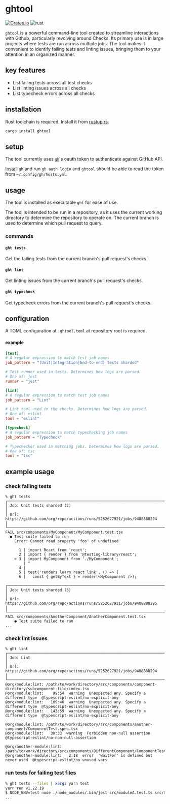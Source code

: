 # ghtool

[![Crates.io][crates-badge]][crates-url]
![rust][build-badge]

`ghtool` is a powerful command-line tool created to streamline interactions
with Github, particularly revolving around Checks. Its primary use is in large
projects where tests are run across multiple jobs. The tool makes it convenient
to identify failing tests and linting issues, bringing them to your attention
in an organized manner.

## key features

- List failing tests across all test checks
- List linting issues across all checks
- List typecheck errors across all checks

## installation

Rust toolchain is required. Install it from [rustup.rs](https://rustup.rs/).

```sh
cargo install ghtool
```

## setup

The tool currently uses [`gh`](https://github.com/cli/cli)'s oauth token to
authenticate against GitHub API.

[Install](https://github.com/cli/cli#installation) `gh` and run `gh auth login`
and `ghtool` should be able to read the token from `~/.config/gh/hosts.yml`.

## usage

The tool is installed as executable `ght` for ease of use.

The tool is intended to be run in a repository, as it uses the current working
directory to determine the repository to operate on. The current branch is used
to determine which pull request to query.

### commands

#### `ght tests`

Get the failing tests from the current branch's pull request's checks.

#### `ght lint`

Get linting issues from the current branch's pull request's checks.

#### `ght typecheck`

Get typecheck errors from the current branch's pull request's checks.

## configuration

A TOML configuration at `.ghtool.toml` at repository root is required.

#### example

```toml
[test]
# A regular expression to match test job names
job_pattern = "(Unit|Integration|End-to-end) tests sharded"

# Test runner used in tests. Determines how logs are parsed.
# One of: jest
runner = "jest"

[lint]
# A regular expression to match test job names
job_pattern = "Lint"

# Lint tool used in the checks. Determines how logs are parsed.
# One of: eslint
tool = "eslint"

[typecheck]
# A regular expression to match typechecking job names
job_pattern = "Typecheck"

# Typechecker used in matching jobs. Determines how logs are parsed.
# One of: tsc
tool = "tsc"
```

## example usage

### check failing tests

```
% ght tests
┌─────────────────────────────────────────────────────────────────────────────┐
│ Job: Unit tests sharded (2)                                                 │
│ Url: https://github.com/org/repo/actions/runs/5252627921/jobs/9488888294    │
└─────────────────────────────────────────────────────────────────────────────┘
FAIL src/components/MyComponent/MyComponent.test.tsx
  ● Test suite failed to run
    Error: Cannot read property 'foo' of undefined

      1 | import React from 'react';
      2 | import { render } from '@testing-library/react';
    > 3 | import MyComponent from './MyComponent';
        | ^
      4 |
      5 | test('renders learn react link', () => {
      6 |   const { getByText } = render(<MyComponent />);

┌─────────────────────────────────────────────────────────────────────────────┐
│ Job: Unit tests sharded (3)                                                 │
│ Url: https://github.com/org/repo/actions/runs/5252627921/jobs/9488888295    │
└─────────────────────────────────────────────────────────────────────────────┘
FAIL src/components/AnotherComponent/AnotherComponent.test.tsx
    ● Test suite failed to run
...
```

### check lint issues

```
% ght lint
┌─────────────────────────────────────────────────────────────────────────────┐
│ Job: Lint                                                                   │
│ Url: https://github.com/org/repo/actions/runs/5252627921/jobs/9488888294    │
└─────────────────────────────────────────────────────────────────────────────┘
@org/module:lint: /path/to/work/directory/src/components/component-directory/subcomponent-file/index.tsx
@org/module:lint:    99:54  warning  Unexpected any. Specify a different type  @typescript-eslint/no-explicit-any
@org/module:lint:   109:46  warning  Unexpected any. Specify a different type  @typescript-eslint/no-explicit-any
@org/module:lint:   143:59  warning  Unexpected any. Specify a different type  @typescript-eslint/no-explicit-any

@org/module:lint: /path/to/work/directory/src/components/another-component/ComponentTest.spec.tsx
@org/module:lint:   30:33  warning  Forbidden non-null assertion  @typescript-eslint/no-non-null-assertion

@org/another-module:lint: /path/to/work/directory/src/components/DifferentComponent/ComponentTest.spec.tsx
@org/another-module:lint:   2:18  error  'waitFor' is defined but never used  @typescript-eslint/no-unused-vars
```

### run tests for failing test files

```sh
% ght tests --files | xargs yarn test
yarn run v1.22.19
$ NODE_ENV=test node ./node_modules/.bin/jest src/moduleA.test.ts src/moduleB.test.ts
...
```

[crates-badge]: https://img.shields.io/crates/v/ghtool.svg
[crates-url]: https://crates.io/crates/ghtool
[build-badge]: https://github.com/raine/ghtool/actions/workflows/rust.yml/badge.svg
